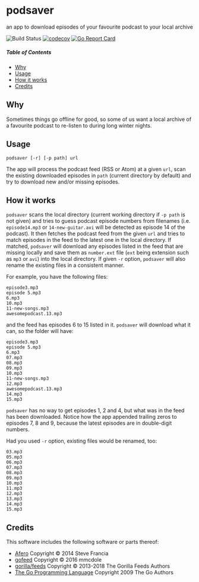 # podsaver
an app to download episodes of your favourite podcast to your local archive

![Build Status](https://github.com/nekr0z/podsaver/actions/workflows/build.yml/badge.svg) [![codecov](https://codecov.io/gh/nekr0z/podsaver/branch/master/graph/badge.svg)](https://codecov.io/gh/nekr0z/podsaver) [![Go Report Card](https://goreportcard.com/badge/evgenykuznetsov.org/go/podsaver)](https://goreportcard.com/report/evgenykuznetsov.org/go/podsaver)

##### Table of Contents
* [Why](#why)
* [Usage](#usage)
* [How it works](#how-it-works)
* [Credits](#credits)

## Why
Sometimes things go offline for good, so some of us want a local archive of a favourite podcast to re-listen to during long winter nights.

## Usage
```
podsaver [-r] [-p path] url
```
The app will process the podcast feed (RSS or Atom) at a given `url`, scan the existing downloaded episodes in `path` (current directory by default) and try to download new and/or missing episodes.

## How it works
`podsaver` scans the local directory (current working directory if `-p path` is not given) and tries to guess podcast episode numbers from filenames (i.e. `episode14.mp3` or `14-new-guitar.avi` will be detected as episode 14 of the podcast). It then fetches the podcast feed from the given `url` and tries to match episodes in the feed to the latest one in the local directory. If matched, `podsaver` will download any episodes listed in the feed that are missing locally and save them as `number.ext` file (`ext` being extension such as `mp3` or `avi`) into the local directory. If given `-r` option, `podsaver` will also rename the existing files in a consistent manner.

For example, you have the following files:
```
episode3.mp3
episode 5.mp3
6.mp3
10.mp3
11-new-songs.mp3
awesomepodcast.13.mp3
```
and the feed has episodes 6 to 15 listed in it. `podsaver` will download what it can, so the folder will have:
```
episode3.mp3
episode 5.mp3
6.mp3
07.mp3
08.mp3
09.mp3
10.mp3
11-new-songs.mp3
12.mp3
awesomepodcast.13.mp3
14.mp3
15.mp3
```
`podsaver` has no way to get episodes 1, 2 and 4, but what was in the feed has been downloaded. Notice how the app appended trailing zeros to episodes 7, 8 and 9, because the latest episodes are in double-digit numbers.


Had you used `-r` option, existing files would be renamed, too:
```
03.mp3
05.mp3
06.mp3
07.mp3
08.mp3
09.mp3
10.mp3
11.mp3
12.mp3
13.mp3
14.mp3
15.mp3
```

## Credits
This software includes the following software or parts thereof:
* [Afero](https://github.com/spf13/afero) Copyright © 2014 Steve Francia
* [gofeed](https://github.com/mmcdole/gofeed) Copyright © 2016 mmcdole
* [gorilla/feeds](https://github.com/gorilla/feeds) Copyright © 2013-2018 The Gorilla Feeds Authors
* [The Go Programming Language](https://golang.org) Copyright 2009 The Go Authors
